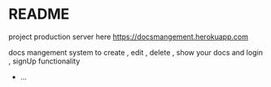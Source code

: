 # README
project production server here 
https://docsmangement.herokuapp.com

docs mangement system to 
create , edit , delete , show  your docs
and login , signUp functionality 
* ...
>>>>>>>>>>
